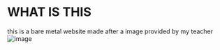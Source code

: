 # WHAT IS THIS
this is a bare metal website made after a image provided by my teacher
![image](./reference.png)